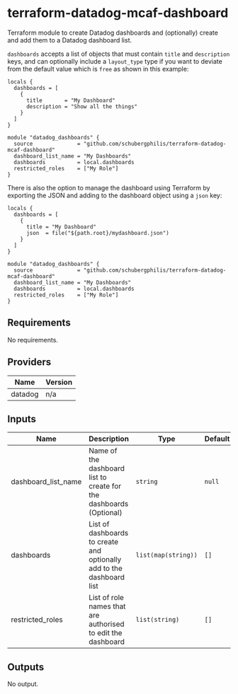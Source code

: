# terraform-datadog-mcaf-dashboard

Terraform module to create Datadog dashboards and (optionally) create and add them to a Datadog dashboard list.

`dashboards` accepts a list of objects that must contain `title` and `description` keys, and can optionally include a `layout_type` type if you want to deviate from the default value which is `free` as shown in this example:

```hcl
locals {
  dashboards = [
    {
      title       = "My Dashboard"
      description = "Show all the things"
    }
  ]
}

module "datadog_dashboards" {
  source              = "github.com/schubergphilis/terraform-datadog-mcaf-dashboard"
  dashboard_list_name = "My Dashboards"
  dashboards          = local.dashboards
  restricted_roles    = ["My Role"]
}
```

There is also the option to manage the dashboard using Terraform by exporting the JSON and adding to the dashboard object using a `json` key:

```hcl
locals {
  dashboards = [
    {
      title = "My Dashboard"
      json  = file("${path.root}/mydashboard.json")
    }
  ]
}

module "datadog_dashboards" {
  source              = "github.com/schubergphilis/terraform-datadog-mcaf-dashboard"
  dashboard_list_name = "My Dashboards"
  dashboards          = local.dashboards
  restricted_roles    = ["My Role"]
}
```

<!--- BEGIN_TF_DOCS --->
## Requirements

No requirements.

## Providers

| Name | Version |
|------|---------|
| datadog | n/a |

## Inputs

| Name | Description | Type | Default | Required |
|------|-------------|------|---------|:--------:|
| dashboard\_list\_name | Name of the dashboard list to create for the dashboards (Optional) | `string` | `null` | no |
| dashboards | List of dashboards to create and optionally add to the dashboard list | `list(map(string))` | `[]` | no |
| restricted\_roles | List of role names that are authorised to edit the dashboard | `list(string)` | `[]` | no |

## Outputs

No output.

<!--- END_TF_DOCS --->
